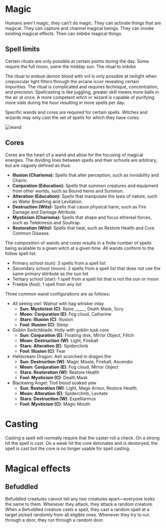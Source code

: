 # Magic


Humans aren't magic, they can't do magic. They can activate things that are magical. They can capture and channel magical beings. They can invoke existing magical effects. Then can imbibe magical things.


## Spell limits

Certain rituals are only possible at certain points during the day. Some require the full moon, some the midday sun. The ritual to imbibe


The ritual to embue demon blood with vril is only possible at twilight when crepuscular light filters through the arcane iccor revealing certain impurities. The ritual is complicated and requires technique, concentration, and precision. Spellcasting is like juggling, greater skill means more balls in the air at once. A more competent witch or wizard is capable of purifying more vials during the hour resulting in more spells per day.

Specific wands and cores are required for certain spells. Witches and wizards may only cast the set of spells for which they have cores.

![wand](https://cdna.artstation.com/p/assets/images/images/012/680/214/large/jon-cameron-li-entertainment-design-finals-li-yuk-man-jonathan-4.jpg?1535996515)


## Cores

Cores are the heart of a wand and allow for the focusing of magical energies. The dividing lines between spells and their schools are arbitrary, but are vaguely defined as thus:

- **Illusion (Charisma):** Spells that alter perception, such as Invisibility and Charm.
- **Conjuration (Education):** Spells that summon creatures and equipment from other worlds, such as Bound Items and Summon.
- **Alteration (Education):** Spells that manipulate the laws of nature, such as Water Breathing and Levitation.
- **Destruction (Wits):** Spells that cause physical harm, such as Fire Damage and Damage Attribute.
- **Mysticism (Charisma):**  Spells that shape and focus ethereal forces, such as Telekinesis and Soultrap.
- **Restoration (Wits):** Spells that heal, such as Restore Health and Cure Common Disease.

The composition of wands and cores results in a finite number of spells being avaliable to a given witch at a given time. All wands conform to the follow spell list:
- Primary school (sun): 3 spells from a spell list
- Secondary school (moon): 2 spells from a spell list that does not use the same primary attribute as the sun list
- Tertiary school (star): 1 spell from a spell list that is not the sun or moon
- Freebie (fool): 1 spell from any list

Three common wand configurations are as follows:
- All seeing owl: Walnut with hag whisker inlay
  - **Sun: Mysticism (C)**: Raise _____, Death Mask, Scry
  - **Moon: Conjuration (E)**: Fog cloud, Catherine
  - **Stars: Illusion (C)**: Illusion
  - **Fool: Illusion (C)**: Sleep
- Goblin Switchblade: Holly with goblin tusk core
  - **Sun: Conjuration (E)**: Floating disk, Mirror Object, Filtch
  - **Moon: Destruction (W)**: Light, Fireball
  - **Stars: Alteration (E)**: Spiderclimb
  - **Fool: Illusion (C)**: Fear
- Hellscream Dragon: Ash scorched in dragon fire
  - **Sun: Destruction (W)**: Magic Missle, Fireball, Ascendio
  - **Moon: Conjuration (E)**: Fog cloud, Mirror Object
  - **Stars: Restoration (W)**: Restore Health
  - **Fool: Mysticism (C)**: Death Mask
- Blackwing Angel: Troll blood soaked yew
  - **Sun: Restoration (W)**: Light, Mage Armor, Restore Health
  - **Moon: Alteration (E)**: Spiderclimb, Levitate
  - **Stars: Destruction (W)**: Expelliarmus
  - **Fool: Mysticism (C)**: Magic Mouth

# Casting

Casting a spell will normally require that the caster roll a check. On a strong hit the spell is cast. On a weak hit the core detonates and is destoryed; the spell is cast but the core is no longer usable for spell casting.


# Magical effects
## Befuddled

Befuddled creatures cannot tell any two creatures apart—everyone looks the same to them. Whenever they attack, they attack a random creature. When a Befuddled creature casts a spell, they cast a random spell at a target picked randomly from all eligible ones. Whenever they try to run through a door, they run through a random door.